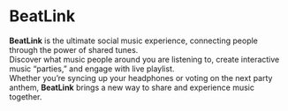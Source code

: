 # BeatLink
**BeatLink** is the ultimate social music experience, connecting people through the power of shared tunes.  
Discover what music people around you are listening to, create interactive music “parties,” and engage with live playlist.  
Whether you’re syncing up your headphones or voting on the next party anthem, **BeatLink** brings a new way to share and experience music together.